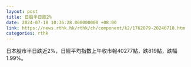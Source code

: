 ```yaml
---
layout: post
title: 日股半日跌2%
date: 2024-07-18 10:36:28.000000000 +08:00
link: https://news.rthk.hk/rthk/ch/component/k2/1762079-20240718.htm
categories: rthk
---
```


日本股市半日跌近2%，日經平均指數上午收市報40277點，跌819點，跌幅1.99%。
